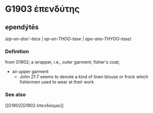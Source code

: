 # G1903 ἐπενδύτης

## ependýtēs

_(ep-en-doo'-tace | ep-en-THOO-tase | ape-ane-THYOO-tase)_

### Definition

from G1902; a wrapper, i.e., outer garment; fisher's coat; 

- an upper garment
  - John 21:7 seems to denote a kind of linen blouse or frock which fishermen used to wear at their work

### See also

[[G1902|G1902 ἐπενδύομαι]]

